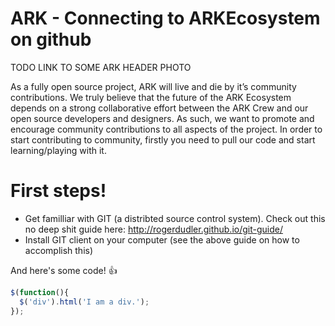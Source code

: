 # ARK - Connecting to ARKEcosystem on github

TODO LINK TO SOME ARK HEADER PHOTO

As a fully open source project, ARK will live and die by it’s community contributions. We truly believe that the future of the ARK Ecosystem depends on a strong collaborative effort between the ARK Crew and our open source developers and designers. As such, we want to promote and encourage community contributions to all aspects of the project.
In order to start contributing to community, firstly you need to pull our code and start learning/playing with it.


# First steps!
- Get familliar with GIT (a distribted source control system). Check out this no deep shit guide here: http://rogerdudler.github.io/git-guide/ 
- Install GIT client on your computer (see the above guide on how to accomplish this)

And here's some code! :+1:

```javascript
$(function(){
  $('div').html('I am a div.');
});
```
